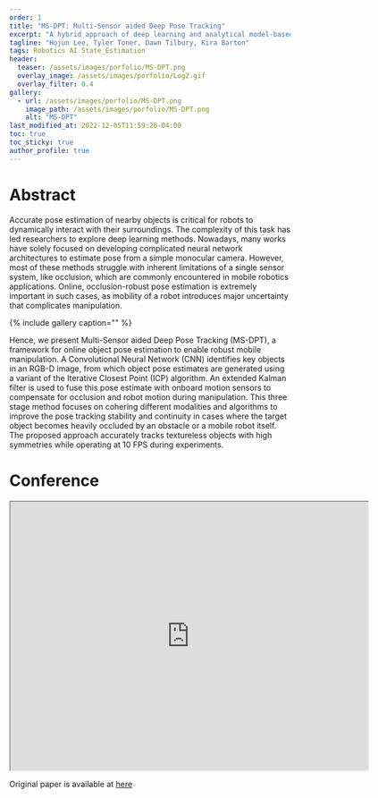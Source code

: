 ```yaml
---
order: 1
title: "MS-DPT: Multi-Sensor aided Deep Pose Tracking"
excerpt: "A hybrid approach of deep learning and analytical model-based algorithms for online object 6D pose estimation"
tagline: "Hojun Lee, Tyler Toner, Dawn Tilbury, Kira Barton"
tags: Robotics AI State_Estimation
header:
  teaser: /assets/images/porfolio/MS-DPT.png
  overlay_image: /assets/images/porfolio/Log2.gif
  overlay_filter: 0.4
gallery:
  - url: /assets/images/porfolio/MS-DPT.png
    image_path: /assets/images/porfolio/MS-DPT.png
    alt: "MS-DPT"
last_modified_at: 2022-12-05T11:59:26-04:00
toc: true
toc_sticky: true
author_profile: true
---
```


# Abstract
Accurate pose estimation of nearby objects is critical for robots to dynamically
interact with their surroundings. The complexity of this task has led researchers to explore deep
learning methods. Nowadays, many works have solely focused on developing complicated neural
network architectures to estimate pose from a simple monocular camera. However, most of these
methods struggle with inherent limitations of a single sensor system, like occlusion, which are
commonly encountered in mobile robotics applications. Online, occlusion-robust pose estimation
is extremely important in such cases, as mobility of a robot introduces major uncertainty that
complicates manipulation. 

{% include gallery caption="" %}

Hence, we present Multi-Sensor aided Deep Pose Tracking (MS-DPT), a 
framework for online object pose estimation to enable robust mobile manipulation. A Convolutional 
Neural Network (CNN) identifies key objects in an RGB-D image, from which object pose estimates 
are generated using a variant of the Iterative Closest Point (ICP) algorithm. An extended Kalman 
filter is used to fuse this pose estimate with onboard motion sensors to compensate for occlusion 
and robot motion during manipulation. This three stage method focuses on cohering different modalities 
and algorithms to improve the pose tracking stability and continuity in cases where the target 
object becomes heavily occluded by an obstacle or a mobile robot itself. The proposed approach 
accurately tracks textureless objects with high symmetries while operating at 10 FPS during experiments.

# Conference
<iframe src="https://drive.google.com/file/d/1LQyA4sq_oKebqDFc3Gnt5M3VG4GPoY-2/preview" width="640" height="480" allow="autoplay"></iframe>

Original paper is available at [here](https://reader.elsevier.com/reader/sd/pii/S2405896322028488?token=6933D11580712EA983392FF588C6275CBFB077F5361E78B9BF76C2B0EFDA450AD64D1EAB9D5AAD63D0B44494618DF960&originRegion=us-east-1&originCreation=20221206002854)